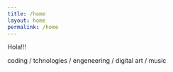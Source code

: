 ```yaml
---
title: /home
layout: home
permalink: /home
---
```


Hola!!!

coding / tchnologies / engeneering / digital art / music

